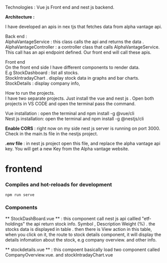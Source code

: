 Technologies : Vue js Front end and nest js backend.

**Architecture :** 

 I have developed an apis in nex tjs that fetches data from alpha vantage api.

Back end :  
AlphaVantageService  : this class calls the api and returns the data .   
AlphaVantageController : a controller class that calls AlphaVantageService. This call has an api endpoint defined. Our front end will call these apis.

Front end   
 On the front end side I have different components to render data.   
  E.g StockDashboard :  list all stocks.  
        StockIntradayChart . display stock data in graphs and bar charts.  
       StockDetails  :  display company info, 

How to run the projects.  
I have two separate projects. Just install the vue and nest js . Open both projects in VS CODE and open the terminal pass the command. 

Vue installation : open the terminal  and npm install \-g @vue/cli   
Nest js  installation: open the terminal and npm install \-g @nestjs/cli   

**Enable CORS** : right now on my side nest js server is running on port 3000\.   
Check in the main.ts file in the nestjs project.   

**.env file** : in nest js project open this file, and replace the alpha vantage api key. You will get a new Key from the Alpha vantage website.

# frontend

### Compiles and hot-reloads for development
```
npm run serve
```

### Components
** StockDashBoard.vue ** :  this component call nest js api callled "etf-holdings" the api return stock info.  Symbol ,  Description  Weight (%) . the stocks data is displayed in table . then there is View action in this table, when you click on it, the route to stock details component,  it will display the details infomation about the stock, e.g company overview. and other info. 

**  stockdetails.vue ** : this compoent basically load two component  called CompanyOverview.vue. and stockIntradayChart.vue



